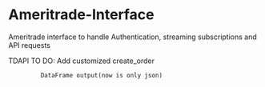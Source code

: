 # Ameritrade-Interface
Ameritrade interface to handle Authentication, streaming subscriptions and API requests

TDAPI TO DO: Add customized create_order


             DataFrame output(now is only json)
